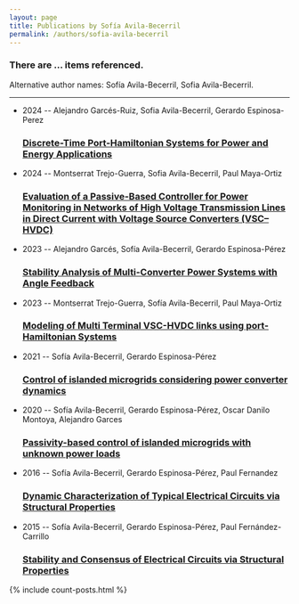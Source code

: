 ```yaml
---
layout: page
title: Publications by Sofía Avila-Becerril
permalink: /authors/sofia-avila-becerril
---
```


<h3 id="number-posts">There are ... items referenced.</h3>
<p id='info-authors'>Alternative author names: Sofía Avila-Becerril, Sofia Avila-Becerril.</p>
<hr />
<ul class="post-list">
<li><span class='post-meta'>2024 -- Alejandro Garcés-Ruiz, Sofia Avila-Becerril, Gerardo Espinosa-Perez</span><h3><a class='post-link' href="{{ site.baseurl }}/discrete-time-port-hamiltonian-systems-for-power-and-energy-applications">Discrete-Time Port-Hamiltonian Systems for Power and Energy Applications</a></h3></li>
<li><span class='post-meta'>2024 -- Montserrat Trejo-Guerra, Sofia Avila-Becerril, Paul Maya-Ortiz</span><h3><a class='post-link' href="{{ site.baseurl }}/evaluation-of-a-passive-based-controller-for-power-monitoring-in-networks-of-high-voltage-transmission-lines-in-direct-current-with-voltage-source-converters-vsc-hvdc">Evaluation of a Passive-Based Controller for Power Monitoring in Networks of High Voltage Transmission Lines in Direct Current with Voltage Source Converters (VSC–HVDC)</a></h3></li>
<li><span class='post-meta'>2023 -- Alejandro Garcés, Sofía Avila-Becerril, Gerardo Espinosa-Pérez</span><h3><a class='post-link' href="{{ site.baseurl }}/stability-analysis-of-multi-converter-power-systems-with-angle-feedback">Stability Analysis of Multi-Converter Power Systems with Angle Feedback</a></h3></li>
<li><span class='post-meta'>2023 -- Montserrat Trejo-Guerra, Sofía Avila-Becerril, Paul Maya-Ortiz</span><h3><a class='post-link' href="{{ site.baseurl }}/modeling-of-multi-terminal-vsc-hvdc-links-using-port-hamiltonian-systems">Modeling of Multi Terminal VSC-HVDC links using port-Hamiltonian Systems</a></h3></li>
<li><span class='post-meta'>2021 -- Sofía Avila-Becerril, Gerardo Espinosa-Pérez</span><h3><a class='post-link' href="{{ site.baseurl }}/control-of-islanded-microgrids-considering-power-converter-dynamics">Control of islanded microgrids considering power converter dynamics</a></h3></li>
<li><span class='post-meta'>2020 -- Sofía Avila-Becerril, Gerardo Espinosa-Pérez, Oscar Danilo Montoya, Alejandro Garces</span><h3><a class='post-link' href="{{ site.baseurl }}/passivity-based-control-of-islanded-microgrids-with-unknown-power-loads">Passivity-based control of islanded microgrids with unknown power loads</a></h3></li>
<li><span class='post-meta'>2016 -- Sofía Avila-Becerril, Gerardo Espinosa-Pérez, Paul Fernandez</span><h3><a class='post-link' href="{{ site.baseurl }}/dynamic-characterization-of-typical-electrical-circuits-via-structural-properties">Dynamic Characterization of Typical Electrical Circuits via Structural Properties</a></h3></li>
<li><span class='post-meta'>2015 -- Sofía Avila-Becerril, Gerardo Espinosa-Pérez, Paul Fernández-Carrillo</span><h3><a class='post-link' href="{{ site.baseurl }}/stability-and-consensus-of-electrical-circuits-via-structural-properties">Stability and Consensus of Electrical Circuits via Structural Properties</a></h3></li>

</ul>
{% include count-posts.html %}
